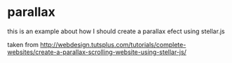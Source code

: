 parallax
========

this is an example about how I should create a parallax efect using stellar.js

taken from http://webdesign.tutsplus.com/tutorials/complete-websites/create-a-parallax-scrolling-website-using-stellar-js/
